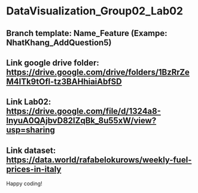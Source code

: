 # DataVisualization_Group02_Lab02

## Branch template: Name_Feature (Exampe: NhatKhang_AddQuestion5)

## Link google drive folder: https://drive.google.com/drive/folders/1BzRrZeM4ITk9tOfl-tz3BAHhiaiAbfSD

## Link Lab02: https://drive.google.com/file/d/1324a8-lnyuA0QAjbvD82IZqBk_8u55xW/view?usp=sharing

## Link dataset: https://data.world/rafabelokurows/weekly-fuel-prices-in-italy

Happy coding!
